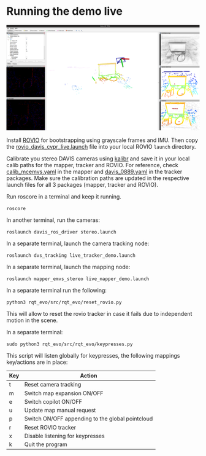 # Running the demo live
![ES-PTAM live demo](/docs/esptam_demo_screenshot.png)

Install [ROVIO](https://github.com/ethz-asl/rovio) for bootstrapping using grayscale frames and IMU.
Then copy the [rovio_davis_cvpr_live.launch](/rovio_launch/rovio_davis_cvpr_live.launch) file into your local ROVIO `launch` directory. 

Calibrate you stereo DAVIS cameras using [kalibr](https://github.com/ethz-asl/kalibr) and save it in your local calib paths for the mapper, tracker and ROVIO. 
For reference, check [calib_mcemvs.yaml](/mapper_emvs_stereo/calib/calib_mcemvs.yaml) in the mapper and [davis_0889.yaml](dvs_tracking/parameters/calib/davis_0889.yaml) in the tracker packages.
Make sure the calibration paths are updated in the respective launch files for all 3 packages (mapper, tracker and ROVIO).

Run roscore in a terminal and keep it running.

    roscore

In another terminal, run the cameras:

    roslaunch davis_ros_driver stereo.launch

In a separate terminal, launch the camera tracking node:

    roslaunch dvs_tracking live_tracker_demo.launch

In a separate terminal, launch the mapping node:

    roslaunch mapper_emvs_stereo live_mapper_demo.launch

In a separate terminal run the following: 

    python3 rqt_evo/src/rqt_evo/reset_rovio.py

This will allow to reset the rovio tracker in case it fails due to independent motion in the scene.

In a separate terminal: 

    sudo python3 rqt_evo/src/rqt_evo/keypresses.py

This script will listen globally for keypresses, the following mappings key/actions are in place:

| Key | Action                                           |
|-----|--------------------------------------------------|
| t   | Reset camera tracking                            |
| m   | Switch map expansion ON/OFF                      |
| e   | Switch copilot ON/OFF                            |
| u   | Update map manual request                        |
| p   | Switch ON/OFF appending to the global pointcloud |
| r   | Reset ROVIO tracker                              |
| x   | Disable listening for keypresses                 |
| k   | Quit the program                                 |


